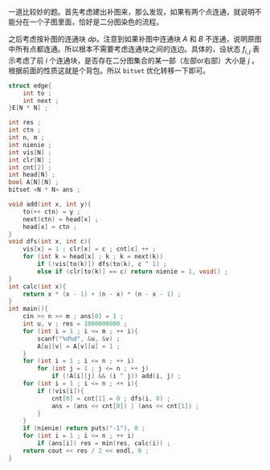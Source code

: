 一道比较妙的题。首先考虑建出补图来，那么发现，如果有两个点连通，就说明不能分在一个子图里面，恰好是二分图染色的流程。

之后考虑按补图的连通块 $dp$。注意到如果补图中连通块 $A$ 和 $B$ 不连通，说明原图中所有点都连通。所以根本不需要考虑连通块之间的连边。具体的，设状态 $f_{i,j}$ 表示考虑了前 $i$ 个连通块，是否存在二分图集合的某一部（左部or右部）大小是 $j$ 。根据前面的性质这就是个背包。所以 `bitset` 优化转移一下即可。

```cpp
struct edge{
    int to ;
    int next ;
}E[N * N] ;

int res ;
int ctn ;
int n, m ;
int nienie ;
int vis[N] ;
int clr[N] ;
int cnt[2] ;
int head[N] ;
bool A[N][N] ;
bitset <N * N> ans ;

void add(int x, int y){
    to(++ ctn) = y ;
    next(ctn) = head[x] ;
    head[x] = ctn ;
}
void dfs(int x, int c){
    vis[x] = 1 ; clr[x] = c ; cnt[c] ++ ;
    for (int k = head[x] ; k ; k = next(k))
        if (!vis[to(k)]) dfs(to(k), c ^ 1) ;
        else if (clr[to(k)] == c) return nienie = 1, void() ;
}
int calc(int x){
    return x * (x - 1) + (n - x) * (n - x - 1) ;
}
int main(){
    cin >> n >> m ; ans[0] = 1 ;
    int u, v ; res = 1000000000 ;
    for (int i = 1 ; i <= m ; ++ i){
        scanf("%d%d", &u, &v) ;
        A[u][v] = A[v][u] = 1 ;
    }
    for (int i = 1 ; i <= n ; ++ i)
        for (int j = 1 ; j <= n ; ++ j)
            if (!A[i][j] && (i ^ j)) add(i, j) ;
    for (int i = 1 ; i <= n ; ++ i){
        if (!vis[i]){
            cnt[0] = cnt[1] = 0 ; dfs(i, 0) ;
            ans = (ans << cnt[0]) | (ans << cnt[1]) ;
        }
    }
    if (nienie) return puts("-1"), 0 ;
    for (int i = 1 ; i <= n ; ++ i)
        if (ans[i]) res = min(res, calc(i)) ;
    return cout << res / 2 << endl, 0 ;
}

```